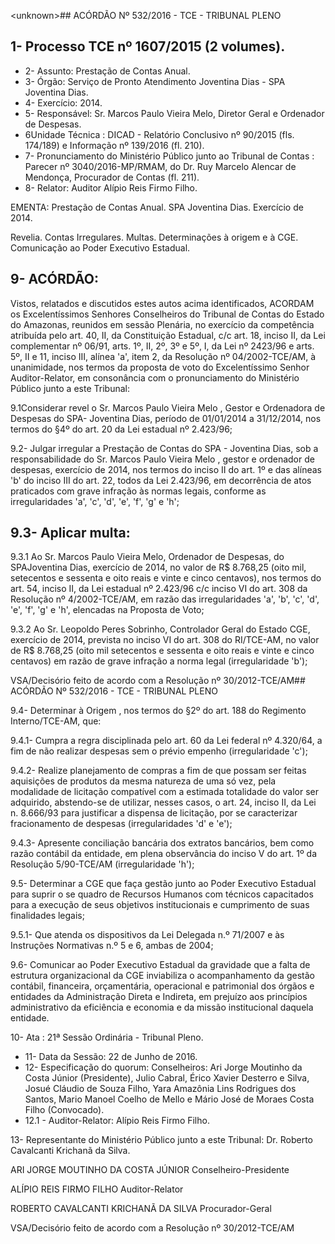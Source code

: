 &lt;unknown&gt;## ACÓRDÃO Nº 532/2016 - TCE - TRIBUNAL PLENO

## 1- Processo TCE nº 1607/2015 (2 volumes).

- 2- Assunto: Prestação de Contas Anual.
- 3- Órgão: Serviço de Pronto Atendimento Joventina Dias - SPA Joventina Dias.
- 4- Exercício: 2014.
- 5- Responsável: Sr. Marcos Paulo Vieira Melo, Diretor Geral e Ordenador de Despesas.
- 6Unidade  Técnica : DICAD  -  Relatório  Conclusivo  nº 90/2015  (fls. 174/189)  e Informação nº 139/2016 (fl. 210).
- 7-  Pronunciamento  do Ministério  Público  junto  ao Tribunal  de  Contas :  Parecer  nº 3040/2016-MP/RMAM, do Dr. Ruy Marcelo Alencar de Mendonça, Procurador de Contas (fl. 211).
- 8- Relator: Auditor Alípio Reis Firmo Filho.

EMENTA: Prestação  de  Contas  Anual.  SPA Joventina Dias. Exercício de 2014.

Revelia. Contas Irregulares. Multas. Determinações à origem e à CGE. Comunicação ao Poder Executivo Estadual.

## 9- ACÓRDÃO:

Vistos, relatados e discutidos estes autos acima identificados,  ACORDAM os Excelentíssimos  Senhores  Conselheiros  do  Tribunal  de  Contas  do  Estado  do Amazonas, reunidos em sessão Plenária, no exercício da competência atribuída pelo art. 40, II, da Constituição Estadual, c/c art. 18, inciso II, da Lei complementar nº 06/91, arts. 1º,  II,  2º,  3º  e  5º,  I,  da  Lei  nº  2423/96  e  arts.  5º,  II  e  11,  inciso  III,  alínea  'a',  item  2,  da Resolução  nº  04/2002-TCE/AM, à  unanimidade, nos  termos  da  proposta  de  voto  do Excelentíssimo  Senhor  Auditor-Relator, em consonância com  o  pronunciamento  do Ministério Público junto a este Tribunal:

9.1Considerar  revel o  Sr. Marcos  Paulo  Vieira  Melo , Gestor  e Ordenadora de Despesas do SPA- Joventina Dias, período de 01/01/2014 a 31/12/2014, nos termos do §4º do art. 20 da Lei estadual nº 2.423/96;

9.2- Julgar irregular a Prestação de Contas do SPA - Joventina Dias, sob a responsabilidade do Sr. Marcos Paulo Vieira Melo ,  gestor  e  ordenador de despesas, exercício de 2014, nos termos do inciso II do art. 1º e das alíneas 'b' do inciso III do art. 22,  todos  da  Lei  2.423/96,  em  decorrência  de  atos  praticados  com  grave  infração  às normas legais, conforme as irregularidades 'a', 'c', 'd', 'e', 'f', 'g' e 'h';

## 9.3- Aplicar multa:

9.3.1 Ao Sr. Marcos Paulo Vieira Melo, Ordenador de Despesas, do SPAJoventina  Dias,  exercício  de  2014,  no  valor  de  R$ 8.768,25 (oito  mil,  setecentos  e sessenta e oito reais e vinte e cinco centavos), nos termos do art. 54, inciso II,  da Lei estadual nº 2.423/96 c/c inciso VI  do art. 308 da Resolução nº 4/2002-TCE/AM, em razão das  irregularidades 'a', 'b', 'c', 'd', 'e', 'f', 'g' e 'h', elencadas na Proposta de Voto;

9.3.2  Ao  Sr.  Leopoldo  Peres  Sobrinho,  Controlador  Geral  do  Estado  CGE, exercício de 2014, prevista no inciso VI do art. 308 do RI/TCE-AM, no valor de R$ 8.768,25 (oito mil setecentos e sessenta e oito reais e vinte e cinco centavos) em razão de grave infração a norma legal (irregularidade 'b');

VSA/Decisório feito de acordo com a Resolução nº 30/2012-TCE/AM## ACÓRDÃO Nº 532/2016 - TCE - TRIBUNAL PLENO

9.4- Determinar à Origem ,  nos  termos do §2º do  art. 188 do Regimento Interno/TCE-AM, que:

9.4.1-  Cumpra a  regra  disciplinada  pelo  art.  60  da  Lei  federal  nº 4.320/64, a fim de não realizar despesas sem o prévio empenho (irregularidade 'c');

9.4.2-  Realize planejamento  de  compras  a  fim  de  que  possam ser feitas aquisições de produtos da mesma natureza de uma só vez, pela modalidade de licitação  compatível  com  a  estimada  totalidade  do  valor  ser  adquirido,  abstendo-se  de utilizar, nesses casos, o art. 24, inciso II, da Lei n. 8.666/93 para justificar a dispensa de licitação, por se caracterizar fracionamento de despesas (irregularidades 'd' e 'e');

9.4.3-  Apresente conciliação  bancária  dos  extratos  bancários,  bem como  razão  contábil  da  entidade,  em  plena  observância  do  inciso  V  do  art.  1º  da Resolução 5/90-TCE/AM (irregularidade 'h');

9.5- Determinar a CGE que faça gestão junto ao Poder Executivo Estadual para  suprir  o  se  quadro  de  Recursos  Humanos  com  técnicos  capacitados  para  a execução de seus objetivos institucionais e cumprimento de suas finalidades legais;

9.5.1- Que atenda os dispositivos da Lei Delegada n.º 71/2007 e às Instruções Normativas n.º 5 e 6, ambas de 2004;

9.6- Comunicar ao Poder Executivo Estadual da gravidade que a falta de estrutura  organizacional  da  CGE  inviabiliza  o  acompanhamento  da  gestão  contábil, financeira, orçamentária, operacional e patrimonial dos órgãos e entidades da Administração Direta e Indireta, em prejuízo aos princípios administrativo da eficiência e economia e da missão institucional daquela entidade.

10- Ata : 21ª Sessão Ordinária - Tribunal Pleno.

- 11- Data da Sessão: 22 de Junho de 2016.
- 12-  Especificação  do  quorum: Conselheiros:  Ari  Jorge  Moutinho  da  Costa  Júnior (Presidente), Julio Cabral, Érico Xavier Desterro e Silva, Josué Cláudio de Souza Filho, Yara Amazônia Lins Rodrigues dos Santos, Mario Manoel Coelho de Mello e Mário José de Moraes Costa Filho (Convocado).
- 12.1 - Auditor-Relator: Alípio Reis Firmo Filho.

13- Representante do Ministério Público junto a este Tribunal: Dr. Roberto Cavalcanti Krichanã da Silva.

ARI JORGE MOUTINHO DA COSTA JÚNIOR Conselheiro-Presidente

ALÍPIO REIS FIRMO FILHO Auditor-Relator

ROBERTO CAVALCANTI KRICHANÃ DA SILVA Procurador-Geral

VSA/Decisório feito de acordo com a Resolução nº 30/2012-TCE/AM